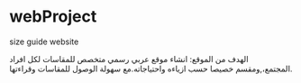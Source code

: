 # webProject
size guide website

الهدف من الموقع:
انشاء موقع عربي رسمي متخصص للمقاسات
لكل افراد المجتمع،,ومقسم خصيصا حسب ازياءه واحتياجاته.مع سهولة الوصول للمقاسات وقراءتها.
